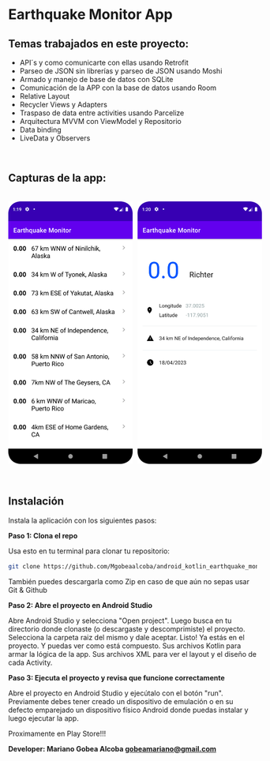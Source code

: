 # Earthquake Monitor App

## Temas trabajados en este proyecto:

- API´s y como comunicarte con ellas usando Retrofit
- Parseo de JSON sin librerías y parseo de JSON usando Moshi
- Armado y manejo de base de datos con SQLite
- Comunicación de la APP con la base de datos usando Room
- Relative Layout
- Recycler Views y Adapters
- Traspaso de data entre activities usando Parcelize
- Arquitectura MVVM con ViewModel y Repositorio
- Data binding
- LiveData y Observers

<br>

## Capturas de la app:

<br>

<div style="display:flex;">
  <img src="images/screen_1.png" alt="Captura 1" style="flex-grow:1; margin-right:10px; max-width:50%;">
  <img src="images/screen_2.png" alt="Captura 2" style="flex-grow:1; max-width:50%;">
</div>


<br>
<br>

## Instalación

Instala la aplicación con los siguientes pasos:

**Paso 1: Clona el repo**

Usa esto en tu terminal para clonar tu repositorio:
```bash
git clone https://github.com/Mgobeaalcoba/android_kotlin_earthquake_monitor_app.git
```
También puedes descargarla como Zip en caso de que aún no sepas usar Git & Github

**Paso 2: Abre el proyecto en Android Studio**

Abre Android Studio y selecciona "Open project". Luego busca en tu directorio donde clonaste (o descargaste y descomprimiste) el proyecto. Selecciona la carpeta raiz del mismo y dale aceptar. Listo! Ya estás en el proyecto. Y puedas ver como está compuesto. Sus archivos Kotlin para armar la lógica de la app. Sus archivos XML para ver el layout y el diseño de cada Activity.

**Paso 3: Ejecuta el proyecto y revisa que funcione correctamente**

Abre el proyecto en Android Studio y ejecútalo con el botón "run". Previamente debes tener creado un dispositivo de emulación o en su defecto emparejado un dispositivo físico Android donde puedas instalar y luego ejecutar la app.

Proximamente en Play Store!!!

**Developer: Mariano Gobea Alcoba gobeamariano@gmail.com**

